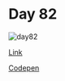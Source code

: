 # Day 82

![day82](https://user-images.githubusercontent.com/41617388/99896324-db5d2100-2cd2-11eb-9eeb-1498cd0fad54.gif)

[Link](https://100dayscss.com/?dayIndex=81)

[Codepen](https://codepen.io/forbid403/pen/gOMNQMg)